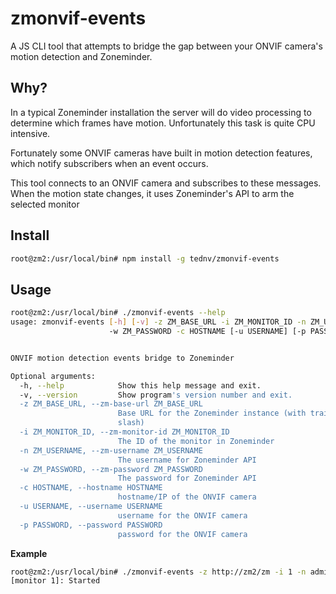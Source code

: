 # zmonvif-events

A JS CLI tool that attempts to bridge the gap between your ONVIF camera's motion detection and Zoneminder.

## Why?
In a typical Zoneminder installation the server will do video processing to determine which frames have motion. Unfortunately this task is quite CPU intensive. 

Fortunately some ONVIF cameras have built in motion detection features, which notify subscribers when an event occurs. 

This tool connects to an ONVIF camera and subscribes to these messages. When the motion state changes, it uses Zoneminder's API to arm the selected monitor

## Install

```bash
root@zm2:/usr/local/bin# npm install -g tednv/zmonvif-events
```

## Usage

```bash
root@zm2:/usr/local/bin# ./zmonvif-events --help
usage: zmonvif-events [-h] [-v] -z ZM_BASE_URL -i ZM_MONITOR_ID -n ZM_USERNAME
                      -w ZM_PASSWORD -c HOSTNAME [-u USERNAME] [-p PASSWORD]


ONVIF motion detection events bridge to Zoneminder

Optional arguments:
  -h, --help            Show this help message and exit.
  -v, --version         Show program's version number and exit.
  -z ZM_BASE_URL, --zm-base-url ZM_BASE_URL
                        Base URL for the Zoneminder instance (with trailing
                        slash)
  -i ZM_MONITOR_ID, --zm-monitor-id ZM_MONITOR_ID
                        The ID of the monitor in Zoneminder
  -n ZM_USERNAME, --zm-username ZM_USERNAME
                        The username for Zoneminder API
  -w ZM_PASSWORD, --zm-password ZM_PASSWORD
                        The password for Zoneminder API
  -c HOSTNAME, --hostname HOSTNAME
                        hostname/IP of the ONVIF camera
  -u USERNAME, --username USERNAME
                        username for the ONVIF camera
  -p PASSWORD, --password PASSWORD
                        password for the ONVIF camera
```

**Example**

```bash
root@zm2:/usr/local/bin# ./zmonvif-events -z http://zm2/zm -i 1 -n admin -w xxxxxxxxxxxxx -c camXXXXXXX -u admin -p xxxxxxxxxxxxx
[monitor 1]: Started
```